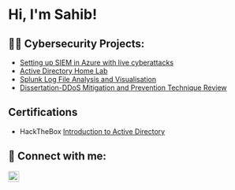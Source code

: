 <h1>Hi, I'm Sahib! </h1>

<h2>👨‍💻 Cybersecurity Projects:</h2>

  - [Setting up SIEM in Azure with live cyberattacks](https://github.com/SahibGh/MicrosoftAzureSIEM)
  - [Active Directory Home Lab](https://github.com/SahibGh/ActiveDirectoryLab)
  - [Splunk Log File Analysis and Visualisation](https://github.com/SahibGh/Splunk-Log-File-Analysis)
  - [Dissertation-DDoS Mitigation and Prevention Technique Review](https://github.com/SahibGh/Dissertation)
 
<h2> Certifications </h2>

- HackTheBox [Introduction to Active Directory](https://academy.hackthebox.com/achievement/1179859/74)


<h2> 🤳 Connect with me:</h2>

[<img align="left" alt="SahibGhataura | LinkedIn" width="22px" src="https://cdn.jsdelivr.net/npm/simple-icons@v3/icons/linkedin.svg" />][linkedin]


[twitter]: https://twitter.com/joshmadakor
[youtube]: https://www.youtube.com/c/joshmadakor
[instagram]: https://www.instagram.com/joshmadakor/
[linkedin]: https://www.linkedin.com/in/sahib-ghataura/

<!--
**SahibGh/SahibGh** is a ✨ _special_ ✨ repository because its `README.md` (this file) appears on your GitHub profile.

Here are some ideas to get you started:

- 🔭 I’m currently working on ...
- 🌱 I’m currently learning ...
- 👯 I’m looking to collaborate on ...
- 🤔 I’m looking for help with ...
- 💬 Ask me about ...
- 📫 How to reach me: ...
- 😄 Pronouns: ...
- ⚡ Fun fact: ...
-->
